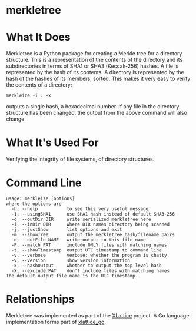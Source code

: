 merkletree
==========

# What It Does

Merkletree is a Python package for creating a Merkle tree for a 
directory structure.  This is a representation of the contents 
of the directory and its subdirectories in terms of SHA1 or SHA3
(Keccak-256) hashes.  A file is represented by the hash of its 
contents.  A directory is represented by the hash of the hashes
of its members, sorted.  This makes it very easy to verify the
contents of a directory:

    merkleize -i . -x 

outputs a single hash, a hexadecimal number.  If any file in the
directory structure has been changed, the output from the above 
command will also change.

# What It's Used For

Verifying the integrity of file systems, of directory structures.


# Command Line

	usage: merkleize [options]
	where the options are
	  -h, --help           to see this very useful message
	  -1, --usingSHA1      use SHA1 hash instead of default SHA3-256
	  -d  --outDir DIR     write serialized merkletree here
	  -i, --inDir DIR      where DIR names directory being scanned
	  -j, --justShow       list options and exit
	  -m  --showTree       output the merkletree hash/filename pairs
	  -o, --outFile NAME   write output to this file name
	  -P, --match PAT      include ONLY files with matching names
	  -t, --showTimestamp  output UTC timestamp to command line
	  -v, --verbose        verbose: whether the program is chatty
	  -V, --version        show version information
	  -x, --hashOutput     whether to output the top level hash
	  -X, --exclude PAT    don't include files with matching names
	The default output file name is the UTC timestamp.


# Relationships

Merkletree was implemented as part of the [XLattice](http://www.xlattice.org) 
project.  A Go language implementation forms part of 
[xlattice_go](https://gibhub.com/jddixon/xlattice_go).
